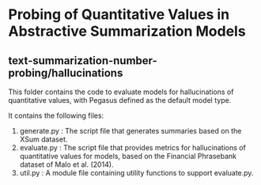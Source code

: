 # Probing of Quantitative Values in Abstractive Summarization Models
## text-summarization-number-probing/hallucinations

This folder contains the code to evaluate models for hallucinations of quantitative values, with Pegasus defined as the default model type.

It contains the following files:
1. generate.py : The script file that generates summaries based on the XSum dataset.
2. evaluate.py : The script file that provides metrics for hallucinations of quantitative values for models, based on the Financial Phrasebank dataset of Malo et al. (2014).
3. util.py : A module file containing utility functions to support evaluate.py.
